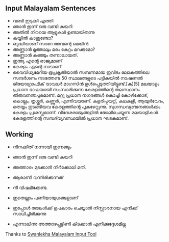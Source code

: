 ## Input Malayalam Sentences

- വണ്ടി ഇടുക്കി എത്തി
- ഞാൻ ഇന്ന് ഒരു വണ്ടി കയറി
- അതിൽ നിറയെ ആളു‌കൾ ഉണ്ടായിരുന്നു
- കയ്യിൽ കാശുണ്ടോ?
- ബുദ്ധിയാണ് സാറേ അവന്റെ മെയിൻ
- അണ്ണാൻ മൂത്താലും മരം കേറ്റം മറക്കുമോ?
- അണ്ണാൻ കുഞ്ഞും തന്നാലായത്.
- ഇന്ത്യ എന്റെ രാജ്യമാണ്
- കേരളം എന്റെ നാടാണ്
- വൈവിധ്യമേറിയ ഭൂപ്രകൃതിയാൽ സമ്പന്നമായ ഇവിടം ലോകത്തിലെ സന്ദർശനം നടത്തേണ്ട 50 സ്ഥലങ്ങളുടെ പട്ടികയിൽ നാഷണൽ ജിയോഗ്രാഫിക് ട്രാവലർ മാഗസിൻ ഉൾപ്പെടുത്തിയിട്ടുണ്ട്.[ക][5] മലയാളം പ്രധാന ഭാഷയായി സംസാരിക്കുന്ന കേരളത്തിന്റെ തലസ്ഥാനം തിരുവനന്തപുരമാണ്‌. മറ്റു പ്രധാന നഗരങ്ങൾ കൊച്ചി കോഴിക്കോട്, കൊല്ലം, തൃശ്ശൂർ, കണ്ണൂർ, എന്നിവയാണ്‌. കളരിപ്പയറ്റ്, കഥകളി, ആയുർവേദം, തെയ്യം തുടങ്ങിയവ കേരളത്തിന്റെ പുകഴേറ്റുന്നു. സുഗന്ധവ്യഞ്ജനങ്ങൾക്കും കേരളം പ്രശസ്തമാണ്. വിദേശരാജ്യങ്ങളിൽ ജോലിചെയ്യുന്ന മലയാളികൾ കേരളത്തിന്റെ സമ്പദ്‌വ്യവസ്ഥയിൽ പ്രധാന ഘടകമാണ്.



## Working

- നിനക്കിത് നന്നായി ഇണങ്ങും
- ഞാൻ ഇന്ന് ഒരു വണ്ടി കയറി
- അത്താഴം മുടക്കാൻ നീർക്കോലി മതി.
- ആരാണീ വന്നിരിക്കുന്നത്
- നീ വിഷമിക്കേണ്ട.	
- ഇതെല്ലാം പണിയായുധങ്ങളാണ്
- ഇപ്പോള്‍ താങ്കൾക്ക് ഉപകാരം ചെയ്യാന്‍ നിസ്സാരനായ എനിക്ക് സാധിച്ചിരിക്കുന്നു

- എന്നാലിന്നു അത്താഴപ്പട്ടിണി കിടക്കാന്‍ എനിക്കുദ്ദേശമില്ല	

Thanks to [Swanlekha Malayalam Input Tool](https://swanalekha.smc.org.in/#try-it-right-now)
